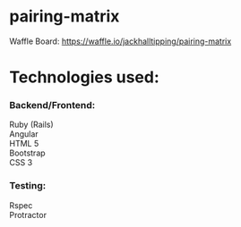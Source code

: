 # pairing-matrix


Waffle Board: https://waffle.io/jackhalltipping/pairing-matrix


# Technologies used:
<h3> Backend/Frontend: </h3>
Ruby (Rails) <br>
Angular <br>
HTML 5 <br>
Bootstrap <br>
CSS 3 <br>

<h3> Testing: </h3>
Rspec <br>
Protractor <br>
